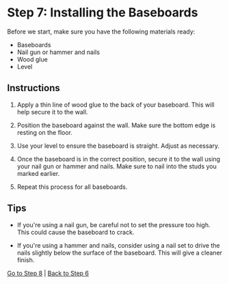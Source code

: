 # Step 7: Installing the Baseboards

Before we start, make sure you have the following materials ready:

- Baseboards
- Nail gun or hammer and nails
- Wood glue
- Level

## Instructions

1. Apply a thin line of wood glue to the back of your baseboard. This will help secure it to the wall.

2. Position the baseboard against the wall. Make sure the bottom edge is resting on the floor.

3. Use your level to ensure the baseboard is straight. Adjust as necessary.

4. Once the baseboard is in the correct position, secure it to the wall using your nail gun or hammer and nails. Make sure to nail into the studs you marked earlier.

5. Repeat this process for all baseboards.

## Tips

- If you're using a nail gun, be careful not to set the pressure too high. This could cause the baseboard to crack.

- If you're using a hammer and nails, consider using a nail set to drive the nails slightly below the surface of the baseboard. This will give a cleaner finish.

[Go to Step 8](./step8.md) | [Back to Step 6](./step6.md)